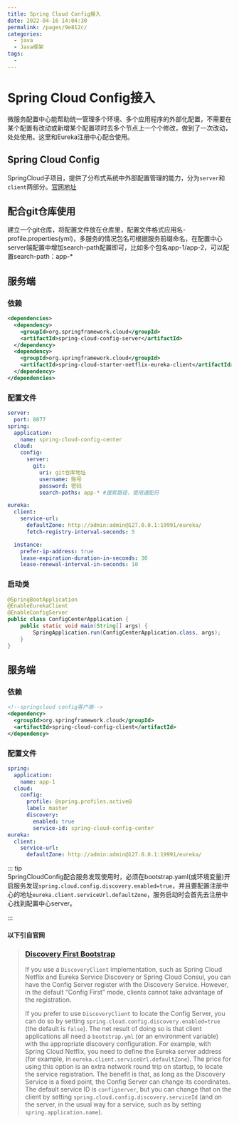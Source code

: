 ```yaml
---
title: Spring Cloud Config接入
date: 2022-04-16 14:04:30
permalink: /pages/9e812c/
categories: 
  - java
  - Java框架
tags: 
  - 
---
```

# Spring Cloud Config接入

微服务配置中心能帮助统一管理多个环境、多个应用程序的外部化配置，不需要在某个配置有改动或新增某个配置项时去多个节点上一个个修改，做到了一次改动，处处使用。这里和Eureka注册中心配合使用。

## Spring Cloud Config

SpringCloud子项目，提供了分布式系统中外部配置管理的能力，分为`server`和`client`两部分。[官网地址](https://spring.io/projects/spring-cloud-config)



## 配合git仓库使用

建立一个git仓库，将配置文件放在仓库里，配置文件格式应用名-profile.properties(yml)，多服务的情况包名可根据服务前缀命名，在配置中心server端配置中增加search-path配置即可，比如多个包名app-1/app-2，可以配置search-path：app-*

## 服务端

### 依赖

```xml
<dependencies>
  <dependency>
    <groupId>org.springframework.cloud</groupId>
    <artifactId>spring-cloud-config-server</artifactId>
  </dependency>
  <dependency>
    <groupId>org.springframework.cloud</groupId>
    <artifactId>spring-cloud-starter-netflix-eureka-client</artifactId>
  </dependency>
</dependencies>
```

### 配置文件

```yaml
server:
  port: 8077
spring:
  application:
    name: spring-cloud-config-center
  cloud:
    config:
      server:
        git:
          uri: git仓库地址
          username: 账号
          password: 密码
          search-paths: app-* #搜索路径，使用通配符

eureka:
  client:
    service-url:
      defaultZone: http://admin:admin@127.0.0.1:19991/eureka/
      fetch-registry-interval-seconds: 5

  instance:
    prefer-ip-address: true
    lease-expiration-duration-in-seconds: 30
    lease-renewal-interval-in-seconds: 10
```

### 启动类

```java
@SpringBootApplication
@EnableEurekaClient
@EnableConfigServer
public class ConfigCenterApplication {
    public static void main(String[] args) {
        SpringApplication.run(ConfigCenterApplication.class, args);
    }
}
```



## 服务端

### 依赖

```xml
<!--springcloud config客户端-->
<dependency>
  <groupId>org.springframework.cloud</groupId>
  <artifactId>spring-cloud-config-client</artifactId>
</dependency>
```

### 配置文件

```yaml
spring:
  application:
    name: app-1
  cloud:
    config:
      profile: @spring.profiles.active@
      label: master
      discovery:
        enabled: true
        service-id: spring-cloud-config-center
eureka:
  client:
    service-url:
      defaultZone: http://admin:admin@127.0.0.1:19991/eureka/
```

::: tip  
SpringCloudConfig配合服务发现使用时，必须在bootstrap.yaml(或环境变量)开启服务发现`spring.cloud.config.discovery.enabled=true`，并且要配置注册中心的地址`eureka.client.serviceUrl.defaultZone`，服务启动时会首先去注册中心找到配置中心server。

:::

#### 以下引自官网

>### [Discovery First Bootstrap](https://docs.spring.io/spring-cloud-config/docs/2.2.8.RELEASE/reference/html/#discovery-first-bootstrap)
>
>If you use a `DiscoveryClient` implementation, such as Spring Cloud Netflix and Eureka Service Discovery or Spring Cloud Consul, you can have the Config Server register with the Discovery Service. However, in the default “Config First” mode, clients cannot take advantage of the registration.
>
>If you prefer to use `DiscoveryClient` to locate the Config Server, you can do so by setting `spring.cloud.config.discovery.enabled=true` (the default is `false`). The net result of doing so is that client applications all need a `bootstrap.yml` (or an environment variable) with the appropriate discovery configuration. For example, with Spring Cloud Netflix, you need to define the Eureka server address (for example, in `eureka.client.serviceUrl.defaultZone`). The price for using this option is an extra network round trip on startup, to locate the service registration. The benefit is that, as long as the Discovery Service is a fixed point, the Config Server can change its coordinates. The default service ID is `configserver`, but you can change that on the client by setting `spring.cloud.config.discovery.serviceId` (and on the server, in the usual way for a service, such as by setting `spring.application.name`).